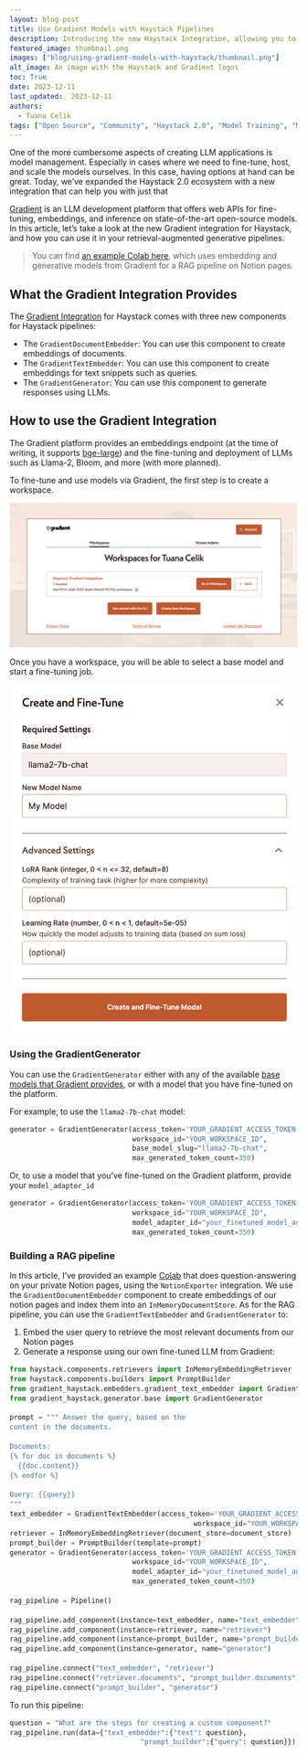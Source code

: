 ```yaml
---
layout: blog-post
title: Use Gradient Models with Haystack Pipelines
description: Introducing the new Haystack Integration, allowing you to easily fine-tune and deploy models on the Gradient platform which you can use in Haystack pipelines
featured_image: thumbnail.png
images: ["blog/using-gradient-models-with-haystack/thumbnail.png"]
alt_image: An image with the Haystack and Gradient logos
toc: True
date: 2023-12-11
last_updated:  2023-12-11
authors:
  - Tuana Celik
tags: ["Open Source", "Community", "Haystack 2.0", "Model Training", "MLOps", "LLM"]
---
```



One of the more cumbersome aspects of creating LLM applications is model management. Especially in cases where we need to fine-tune, host, and scale the models ourselves. In this case, having options at hand can be great. Today, we’ve expanded the Haystack 2.0 ecosystem with a new integration that can help you with just that

[Gradient](https://gradient.ai) is an LLM development platform that offers web APIs for fine-tuning, embeddings, and inference on state-of-the-art open-source models. In this article, let’s take a look at the new Gradient integration for Haystack, and how you can use it in your retrieval-augmented generative pipelines.

> You can find [an example Colab here](https://colab.research.google.com/drive/1CQZoKrU0AM3bJtWcAicYA2q5FTu-nPJj?usp=sharing), which uses embedding and generative models from Gradient for a RAG pipeline on Notion pages.

## What the Gradient Integration Provides

The [Gradient Integration](https://haystack.deepset.ai/integrations/gradient) for Haystack comes with three new components for Haystack pipelines:

-   The `GradientDocumentEmbedder`: You can use this component to create embeddings of documents.
-   The `GradientTextEmbedder`: You can use this component to create embeddings for text snippets such as queries.
-   The `GradientGenerator`: You can use this component to generate responses using LLMs.

## How to use the Gradient Integration

The Gradient platform provides an embeddings endpoint (at the time of writing, it supports [bge-large](https://huggingface.co/BAAI/bge-large-en-v1.5)) and the fine-tuning and deployment of LLMs such as Llama-2, Bloom, and more (with more planned).

To fine-tune and use models via Gradient, the first step is to create a workspace.

![Create a workspace](workspace.png#medium "Create a workspace")

Once you have a workspace, you will be able to select a base model and start a fine-tuning job.

![Fine-tune a model](fine-tuning.png#small "Fine-tune a model")

### Using the GradientGenerator

You can use the `GradientGenerator` either with any of the available [base models that Gradient provides](https://docs.gradient.ai/docs/models-1#%EF%B8%8F-gradient-hosted-llms), or with a model that you have fine-tuned on the platform.

For example, to use the `llama2-7b-chat` model:

```python
generator = GradientGenerator(access_token='YOUR_GRADIENT_ACCESS_TOKEN',
                              workspace_id="YOUR_WORKSPACE_ID",
                              base_model_slug="llama2-7b-chat",
                              max_generated_token_count=350)

```

Or, to use a model that you’ve fine-tuned on the Gradient platform, provide your `model_adapter_id`

```python
generator = GradientGenerator(access_token='YOUR_GRADIENT_ACCESS_TOKEN',
                              workspace_id="YOUR_WORKSPACE_ID",
                              model_adapter_id="your_finetuned_model_adapter_id",
                              max_generated_token_count=350)

```

### Building a RAG pipeline

In this article, I’ve provided an example [Colab](https://colab.research.google.com/drive/1CQZoKrU0AM3bJtWcAicYA2q5FTu-nPJj?usp=sharing) that does question-answering on your private Notion pages, using the `NotionExporter` integration. We use the `GradientDocumentEmbedder` component to create embeddings of our notion pages and index them into an `InMemoryDocumentStore`. As for the RAG pipeline, you can use the `GradientTextEmbedder` and `GradientGenerator` to:

1.  Embed the user query to retrieve the most relevant documents from our Notion pages
2.  Generate a response using our own fine-tuned LLM from Gradient:

```python
from haystack.components.retrievers import InMemoryEmbeddingRetriever
from haystack.components.builders import PromptBuilder
from gradient_haystack.embedders.gradient_text_embedder import GradientTextEmbedder
from gradient_haystack.generator.base import GradientGenerator

prompt = """ Answer the query, based on the
content in the documents.

Documents:
{% for doc in documents %}
  {{doc.content}}
{% endfor %}

Query: {{query}}
"""
text_embedder = GradientTextEmbedder(access_token='YOUR_GRADIENT_ACCESS_TOKEN',
				                             workspace_id="YOUR_WORKSPACE_ID",)
retriever = InMemoryEmbeddingRetriever(document_store=document_store)
prompt_builder = PromptBuilder(template=prompt)
generator = GradientGenerator(access_token='YOUR_GRADIENT_ACCESS_TOKEN',
                              workspace_id="YOUR_WORKSPACE_ID",
                              model_adapter_id="your_finetuned_model_adapter_id",
                              max_generated_token_count=350)

rag_pipeline = Pipeline()

rag_pipeline.add_component(instance=text_embedder, name="text_embedder")
rag_pipeline.add_component(instance=retriever, name="retriever")
rag_pipeline.add_component(instance=prompt_builder, name="prompt_builder")
rag_pipeline.add_component(instance=generator, name="generator")

rag_pipeline.connect("text_embedder", "retriever")
rag_pipeline.connect("retriever.documents", "prompt_builder.documents")
rag_pipeline.connect("prompt_builder", "generator")

```

To run this pipeline:

```python
question = "What are the steps for creating a custom component?"
rag_pipeline.run(data={"text_embedder":{"text": question},
                                "prompt_builder":{"query": question}})

```